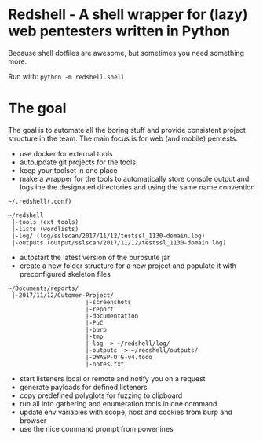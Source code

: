 # Redshell - A shell wrapper for (lazy) web pentesters written in Python

Because shell dotfiles are awesome, but sometimes you need something more.

Run with: `python -m redshell.shell`

#  The goal

The goal is to automate all the boring stuff and provide consistent project structure in the team.
The main focus is for web (and mobile) pentests.

* use docker for external tools 
* autoupdate git projects for the tools
* keep your toolset in one place
* make a wrapper for the tools to automatically store console output and logs ine the designated directories and using the same name convention

```
~/.redshell(.conf)

~/redshell
 |-tools (ext tools)
 |-lists (wordlists)
 |-log/ (log/sslscan/2017/11/12/testssl_1130-domain.log) 
 |-outputs (output/sslscan/2017/11/12/testssl_1130-domain.log) 
```
* autostart the latest version of the burpsuite jar
* create a new folder structure for a new project and populate it with preconfigured skeleton files

```
~/Documents/reports/
 |-2017/11/12/Cutomer-Project/ 
                      |-screenshots
                      |-report
                      |-documentation
                      |-PoC
                      |-burp
                      |-tmp
                      |-log -> ~/redshell/log/
                      |-outputs -> ~/redshell/outputs/
                      |-OWASP-OTG-v4.todo
                      |-notes.txt
```

* start listeners local or remote and notify you on a request
* generate payloads for defined listeners
* copy predefined polyglots for fuzzing to clipboard
* run all info gathering and enumeration tools in one command
* update env variables with scope, host and cookies from burp and browser
* use the nice command prompt from powerlines